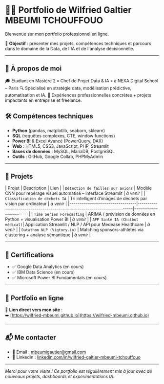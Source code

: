 # 👨‍💻 Portfolio de Wilfried Galtier MBEUMI TCHOUFFOUO

Bienvenue sur mon portfolio professionnel en ligne.

🎯 **Objectif** : présenter mes projets, compétences techniques et parcours dans le domaine de la Data, de l'IA et de l'analyse décisionnelle.

---

## 🚀 À propos de moi

🎓 Étudiant en Mastère 2 « Chef de Projet Data & IA » à NEXA Digital School – Paris
🔍 Spécialisé en stratégie data, modélisation prédictive, automatisation et IA.
💼 Expériences professionnelles concrètes + projets impactants en entreprise et freelance.

## 🛠️ Compétences techniques

- **Python** (pandas, matplotlib, seaborn, sklearn)
- **SQL** (requêtes complexes, CTE, window functions)
- **Power BI** & Excel Avancé (PowerQuery, DAX)
- **Web** : HTML5, CSS3, JavaScript, PHP, Streamlit
- **Bases de données** : MySQL, MariaDB, PostgreSQL
- **Outils** : GitHub, Google Collab, PHPMyAdmin

---

## 📁 Projets

| Projet                           | Description                                                              | Lien                  |
| `Détection de failles sur avions` | Modèle CNN pour repérage visuel automatisé – interface Streamlit | *à venir*              |
| `Classification de déchets IA` | Tri intelligent d’images de déchets par vision par ordinateur | *à venir*              |
|----------------------------------|---------------------------------------------------------------------------|------------------------|
| `Time Series Forecasting`       | ARIMA / prévision de données en Python + visualisation Power BI         | *à venir*              |
| `APP Santé IA (Chatbot médical)`| Application Streamlit / NLP / API pour Medease Healthcare                | *à venir*              |
| `Datathon NLP (Viqtory.io)`     | Matching sponsors-athlètes via clustering + analyse sémantique           | *à venir*              |

---

## 🧾 Certifications

- ✅ Google Data Analytics (en cours)
- ✅ IBM Data Science (en cours)
- ✅ Microsoft Power BI Fundamentals (en cours)

---

## 🔗 Portfolio en ligne

📂 **Lien direct vers mon site** :  
➡️ [https://wilfried-mbeumi.github.io](https://wilfried-mbeumi.github.io)

---

## 📬 Me contacter

- 📧 Email : mbeumigautier@gmail.com  
- 🔗 LinkedIn : [linkedin.com/in/wilfried-galtier-mbeumi-tchouffouo](https://www.linkedin.com/in/wilfried-galtier-mbeumi-tchouffouo-358bab351?utm_source=share&utm_campaign=share_via&utm_content=profile&utm_medium=ios_app)

---

*Merci pour votre visite ! Ce portfolio est régulièrement mis à jour avec de nouveaux projets, dashboards et expérimentations IA.*
